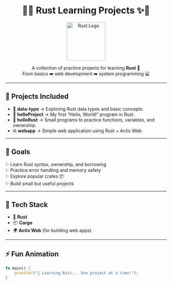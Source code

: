 <h1 align="center">
  🦀✨ Rust Learning Projects ✨🦀
</h1>

<p align="center">
  <img src="https://www.rust-lang.org/logos/rust-logo-512x512.png" width="120" alt="Rust Logo"/>
</p>

<p align="center">
  A collection of practice projects for learning <b>Rust</b> 🚀 <br>
  From basics ➡️ web development ➡️ system programming 💻
</p>

---

## 📂 Projects Included

- 📘 **data-type** → Exploring Rust data types and basic concepts.  
- 👋 **helloProject** → My first “Hello, World!” program in Rust.  
- 🦀 **helloRust** → Small programs to practice functions, variables, and ownership.  
- 🌐 **webapp** → Simple web application using Rust + Actix Web.  

---

## 🎯 Goals

✨ Learn Rust syntax, ownership, and borrowing  
✨ Practice error handling and memory safety  
✨ Explore popular crates 📦  
✨ Build small but useful projects  

---

## 🚀 Tech Stack

- 🦀 **Rust**
- 📦 **Cargo**
- 🌍 **Actix Web** (for building web apps)

---

## ⚡ Fun Animation

```rust
fn main() {
    println!("🚀 Learning Rust... One project at a time!");
}
